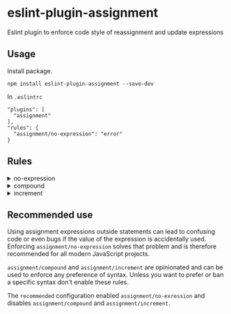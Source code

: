 # eslint-plugin-assignment

Eslint plugin to enforce code style of reassignment and update expressions

## Usage

Install package.

```
npm install eslint-plugin-assignment --save-dev
```

In `.eslintrc`

```
"plugins": [
  "assignment"
],
"rules": {
  "assignment/no-expression": "error"
}
```

## Rules

<details>
<summary>no-expression</summary>

Disallow use of reassignments and updates outside statements and voided expressions.

Examples of incorrect code for this rule:

```
const hasChanged = previous === (previous = current);

const setCurrent = (value) => (current = value);
```

Examples of correct code for this rule:

```
const hasChanged = previous === current;
previous = current;

const setCurrent = (value) => void (current = value);
```

This rule conflicts with [no-cond-assign](https://eslint.org/docs/rules/no-cond-assign) and [no-return-assign](https://eslint.org/docs/rules/no-return-assign).
While this rule replaces the core functionality of both it does not offer an `except-parens` option.
</details>

<details>
<summary>compound</summary>

Prefer compound reassignment expressions (e.g. `i += 1`) or verbose assignment expressions (e.g. `i = i + 1`) depending on options.

Set the `prefer` option to select which expressions to prefer. By default "compound" is preferred.

```
  "assignment/compound": ["warn", { "prefer": "compound" }]
```

```
  "assignment/compound": ["warn", { "prefer": "verbose" }]
```

Examples of incorrect code for this rule with `"prefer": "compound"`:

```
i = i + 1;
i = i / 2;
```

Examples of correct code for this rule with `"prefer": "compound"`:

```
i += 1;
i /= 2;

i++;
```

Examples of incorrect code for this rule with `"prefer": "verbose"`:

```
i += 1;
i /= 2;
```

Examples of correct code for this rule with `"prefer": "verbose"`:

```
i = i + 1;
i = i / 2;

i++;
```

This rule does not enforce the use of update expressions (e.g. `i++`). Use the rule `assignment/increment` for that.

This rule can automatically `--fix` violations either way by converting equivalent expressions.
</details>

<details>
<summary>increment</summary>

Prefer compound assignment expressions (e.g. `i += 1`) or update expressions (e.g. `i++`) depending on options.

Set the `prefer` option to select which expressions to prefer. By default "compound" is preferred.

```
  "assignment/compound": ["warn", { "prefer": "compound" }]
```

```
  "assignment/compound": ["warn", { "prefer": "update" }]
```

Examples of incorrect code for this rule with `"prefer": "compound"`:

```
i++;
--i;
```

Examples of correct code for this rule with `"prefer": "compound"`:

```
i += 1;
i -= 1;

i = i + 1;
```

Examples of incorrect code for this rule with `"prefer": "update"`:

```
i += 1;
i -= 1;
```

Examples of correct code for this rule with `"prefer": "update"`:

```
++i;
i--;

i = i + 1;
```

This rule does not enforce the use of non-compound assignment expressions (e.g. `i = i + 1`). Use the rule `assignment/compound` for that.
</details>

## Recommended use

Using assignment expressions outside statements can lead to confusing code or even bugs if the value of the expression is accidentally used. Enforcing `assignment/no-expression` solves that problem and is therefore recommended for all modern JavaScript projects.

`assignment/compound` and `assignment/increment` are opinionated and can be used to enforce any preference of syntax. Unless you want to prefer or ban a specific syntax don't enable these rules.

The `recommended` configuration enabled `assignment/no-exression` and disables `assignment/compound` and `assignment/increment`.
